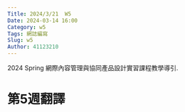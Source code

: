 ```yaml
---
Title: 2024/3/21  W5 
Date: 2024-03-14 16:00
Category: w5
Tags: 網誌編寫
Slug: w5
Author: 41123210
---
```


2024 Spring 網際內容管理與協同產品設計實習課程教學導引.

<!-- PELICAN_END_SUMMARY -->
# 第5週翻譯